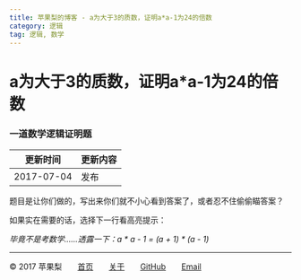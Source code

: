 ```yaml
---
title: 苹果梨的博客 - a为大于3的质数，证明a*a-1为24的倍数
category: 逻辑
tag: 逻辑, 数学
---
```


# a为大于3的质数，证明a*a-1为24的倍数

### 一道数学逻辑证明题

| 更新时间       | 更新内容 |
| ---------- | ---- |
| 2017-07-04 | 发布   |

题目是让你们做的，写出来你们就不小心看到答案了，或者忍不住偷偷瞄答案？

如果实在需要的话，选择下一行看高亮提示：

*毕竟不是考数学……透露一下：a * a - 1 = (a + 1) * (a - 1)*

------

© 2017 苹果梨　　[首页](/)　　[关于](/about.html)　　[GitHub](https://github.com/HarrisonXi)　　[Email](mailto:gpra8764@gmail.com)

